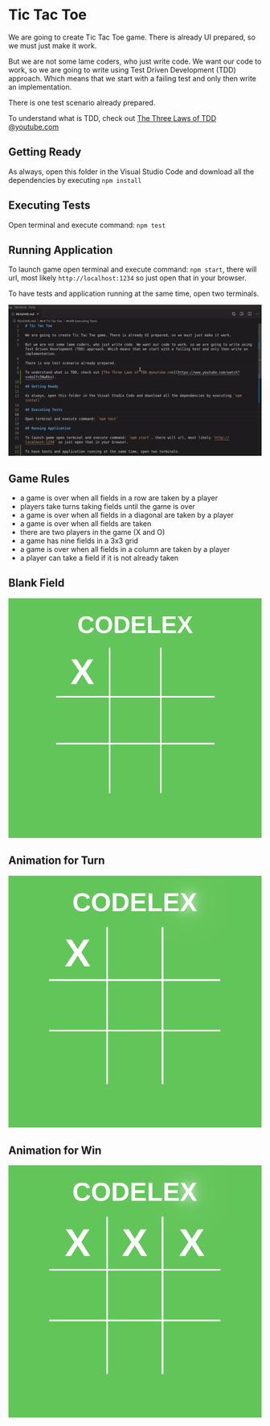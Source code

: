 # Tic Tac Toe

We are going to create Tic Tac Toe game. There is already UI prepared, so we must just make it work.

But we are not some lame coders, who just write code. We want our code to work, so we are going to write using Test Driven Development (TDD) approach. Which means that we start with a failing test and only then write an implementation.

There is one test scenario already prepared.

To understand what is TDD, check out [The Three Laws of TDD @youtube.com](https://www.youtube.com/watch?v=AoIfc5NwRks)

## Getting Ready

As always, open this folder in the Visual Studio Code and download all the dependencies by executing `npm install`

## Executing Tests

Open terminal and execute command: `npm test`

## Running Application

To launch game open terminal and execute command: `npm start`, there will url, most likely `http://localhost:1234` so just open that in your browser.

To have tests and application running at the same time, open two terminals.

!["Two Terminals"](./assets/two-terminals.gif)

## Game Rules

- a game is over when all fields in a row are taken by a player
- players take turns taking fields until the game is over
- a game is over when all fields in a diagonal are taken by a player
- a game is over when all fields are taken
- there are two players in the game (X and O)
- a game has nine fields in a 3x3 grid
- a game is over when all fields in a column are taken by a player
- a player can take a field if it is not already taken

## Blank Field
!["Blank Field"](./assets/TTT_Blank.png)

## Animation for Turn
!["Palyer Turn"](./assets/TTT_Turn.gif)

## Animation for Win
!["Game Won"](./assets/TTT_Won.gif)


